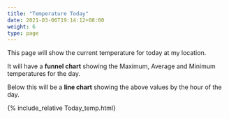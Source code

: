 ```yaml
---
title: "Temperature Today"
date: 2021-03-06T19:14:12+08:00
weight: 6
type: page
---
```


This page will show the current temperature for today at my location.

It will have a **funnel chart** showing the Maximum, Average and Minimum temperatures for the day.

Below this will be a **line chart** showing the above values by the hour of the day.

{% include_relative Today_temp.html} 
